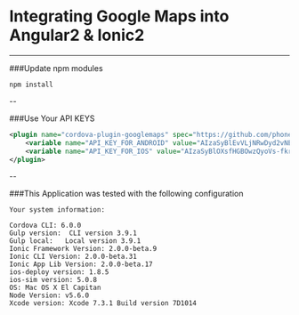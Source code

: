 # Integrating Google Maps into Angular2 & Ionic2
---

###Update npm modules
```
npm install 
```
--

###Use Your API KEYS

```xml
<plugin name="cordova-plugin-googlemaps" spec="https://github.com/phonegap-googlemaps-plugin/cordova-plugin-googlemaps">
    <variable name="API_KEY_FOR_ANDROID" value="AIzaSyBlEvVLjNRwDyd2vNECoBSsS6v_yEYc0m0" />
    <variable name="API_KEY_FOR_IOS" value="AIzaSyBlOXsfHGBOwzQyoVs-fkrjo9LC8K3GeI0" />
</plugin>
```
--

###This Application was tested with the following configuration
```
Your system information:

Cordova CLI: 6.0.0
Gulp version:  CLI version 3.9.1
Gulp local:   Local version 3.9.1
Ionic Framework Version: 2.0.0-beta.9
Ionic CLI Version: 2.0.0-beta.31
Ionic App Lib Version: 2.0.0-beta.17
ios-deploy version: 1.8.5
ios-sim version: 5.0.8
OS: Mac OS X El Capitan
Node Version: v5.6.0
Xcode version: Xcode 7.3.1 Build version 7D1014
```
